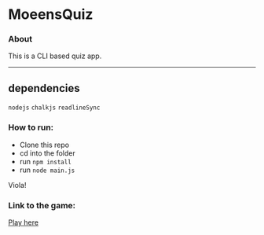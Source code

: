 # MoeensQuiz 
   ### About
   This is a CLI based quiz app.
___

## dependencies
   `nodejs`
   `chalkjs`
   `readlineSync`
   
   
### How to run:
   - Clone this repo
   - cd into the folder
   - run `npm install`
   - run `node main.js`

Viola!

### Link to the game: 

[Play here](https://replit.com/@knightmare-007/QuizGame#index.js?embed=1&output=1)
